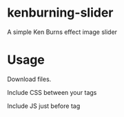 kenburning-slider
=================

A simple Ken Burns effect image slider

Usage
=====

Download files.

Include CSS between your <code><head></head></code> tags
    <link rel="stylesheet" href="css/kenburning.css" type="text/css" />


Include JS just before <code></body></code> tag
    <script type="text/javascript" src="js/kenburning.js">


Put your images on any container with the class <code>.keyburning</code> and in-line style for the <code>height</code>
    <div class="keyburning" style="350px">
      <img src="img/example-pics-001.jpg" alt="" />
      <img src="img/example-pics-002.jpg" alt="" />
      <img src="img/example-pics-003.jpg" alt="" />
      <img src="img/example-pics-004.jpg" alt="" />
    </div>